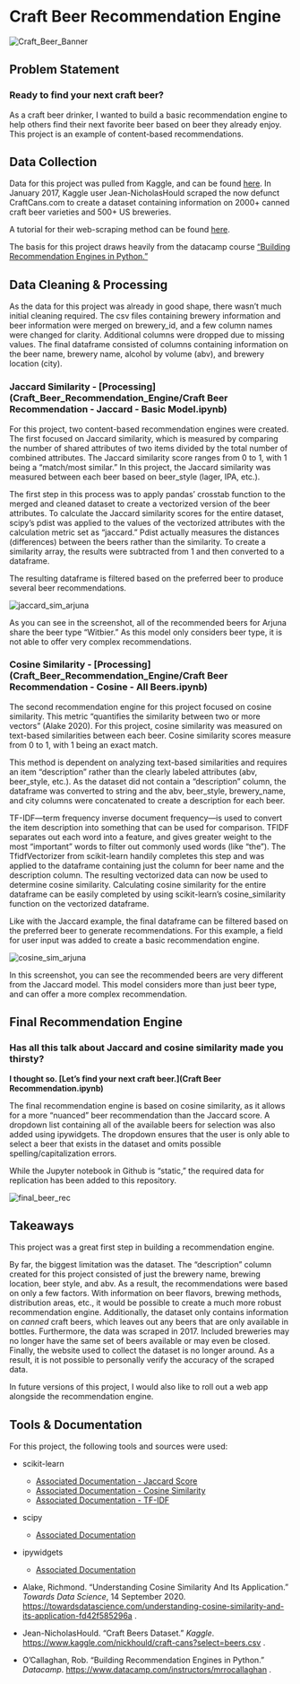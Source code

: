 # Craft Beer Recommendation Engine
![Craft_Beer_Banner](Craft_Beer_Banner.png)

## **Problem Statement**
### Ready to find your next craft beer? 

As a craft beer drinker, I wanted to build a basic recommendation engine to help others find their next favorite beer based on beer they already enjoy. This project is an example of content-based recommendations. 

## **Data Collection**
Data for this project was pulled from Kaggle, and can be found [here](https://www.kaggle.com/nickhould/craft-cans?select=beers.csv). In January 2017, Kaggle user Jean-NicholasHould scraped the now defunct CraftCans.com to create a dataset containing information on 2000+ canned craft beer varieties and 500+ US breweries. 

A tutorial for their web-scraping method can be found [here](http://www.jeannicholashould.com/python-web-scraping-tutorial-for-craft-beers.html).

The basis for this project draws heavily from the datacamp course [“Building Recommendation Engines in Python.”](https://www.datacamp.com/instructors/mrrocallaghan)

## **Data Cleaning & Processing**
As the data for this project was already in good shape, there wasn’t much initial cleaning required. The csv files containing brewery information and beer information were merged on brewery_id, and a few column names were changed for clarity. Additional columns were dropped due to missing values. The final dataframe consisted of columns containing information on the beer name, brewery name, alcohol by volume (abv), and brewery location (city).

### Jaccard Similarity - [Processing](Craft_Beer_Recommendation_Engine/Craft Beer Recommendation - Jaccard - Basic Model.ipynb)
For this project, two content-based recommendation engines were created. The first focused on Jaccard similarity, which is measured by comparing the number of shared attributes of two items divided by the total number of combined attributes. The Jaccard similarity score ranges from 0 to 1, with 1 being a “match/most similar.”  In this project, the Jaccard similarity was measured between each beer based on beer_style (lager, IPA, etc.). 

The first step in this process was to apply pandas’ crosstab function to the merged and cleaned dataset to create a vectorized version of the beer attributes. To calculate the Jaccard similarity scores for the entire dataset, scipy’s pdist was applied to the values of the vectorized attributes with the calculation metric set as “jaccard.” Pdist actually measures the distances (differences) between the beers rather than the similarity. To create a similarity array, the results were subtracted from 1 and then converted to a dataframe. 

The resulting dataframe is filtered based on the preferred beer to produce several beer recommendations.

![jaccard_sim_arjuna](jaccard_sim_arjuna.png)

As you can see in the screenshot, all of the recommended beers for Arjuna share the beer type “Witbier.” As this model only considers beer type, it is not able to offer very complex recommendations. 


### Cosine Similarity - [Processing](Craft_Beer_Recommendation_Engine/Craft Beer Recommendation - Cosine - All Beers.ipynb)
The second recommendation engine for this project focused on cosine similarity. This metric “quantifies the similarity between two or more vectors” (Alake 2020). For this project, cosine similarity was measured on text-based similarities between each beer. Cosine similarity scores measure from 0 to 1, with 1 being an exact match. 

This method is dependent on analyzing text-based similarities and requires an item “description” rather than the clearly labeled attributes (abv, beer_style, etc.). As the dataset did not contain a “description” column, the dataframe was converted to string and the abv, beer_style, brewery_name, and city columns were concatenated to create a description for each beer.

TF-IDF—term frequency inverse document frequency—is used to convert the item description into something that can be used for comparison. TFIDF separates out each word into a feature, and gives greater weight to the most “important” words to filter out commonly used words (like “the”). The TfidfVectorizer from scikit-learn handily completes this step and was applied to the dataframe containing just the column for beer name and the description column. The resulting vectorized data can now be used to determine cosine similarity.  Calculating cosine similarity for the entire dataframe can be easily completed by using scikit-learn’s cosine_similarity function on the vectorized dataframe. 

Like with the Jaccard example, the final dataframe can be filtered based on the preferred beer to generate recommendations. For this example, a field for user input was added to create a basic recommendation engine.

![cosine_sim_arjuna](cosine_sim_arjuna.png)

In this screenshot, you can see the recommended beers are very different from the Jaccard model. This model considers more than just beer type, and can offer a more complex recommendation.


## **Final Recommendation Engine**

### Has all this talk about Jaccard and cosine similarity made you thirsty?
**I thought so. [Let’s find your next craft beer.](Craft Beer Recommendation.ipynb)**

The final recommendation engine is based on cosine similarity, as it allows for a more “nuanced” beer recommendation than the Jaccard score. A dropdown list containing all of the available beers for selection was also added using ipywidgets. The dropdown ensures that the user is only able to select a beer that exists in the dataset and omits possible spelling/capitalization errors.

While the Jupyter notebook in Github is “static,” the required data for replication has been added to this repository. 

![final_beer_rec](final_beer_rec.png)

## **Takeaways**
This project was a great first step in building a recommendation engine. 

By far, the biggest limitation was the dataset. The “description” column created for this project consisted of just the brewery name, brewing location, beer style, and abv. As a result, the recommendations were based on only a few factors. With information on beer flavors, brewing methods, distribution areas, etc., it would be possible to create a much more robust recommendation engine. Additionally, the dataset only contains information on _canned_ craft beers, which leaves out any beers that are only available in bottles. Furthermore, the data was scraped in 2017. Included breweries may no longer have the same set of beers available or may even be closed. Finally, the website used to collect the dataset is no longer around. As a result, it is not possible to personally verify the accuracy of the scraped data.

In future versions of this project, I would also like to roll out a web app alongside the recommendation engine. 

## **Tools & Documentation**
 For this project, the following tools and sources were used:
 - scikit-learn
   - [Associated Documentation - Jaccard Score](https://scikit-learn.org/stable/modules/generated/sklearn.metrics.jaccard_score.html)
   - [Associated Documentation - Cosine Similarity](https://scikit-learn.org/stable/modules/generated/sklearn.metrics.pairwise.cosine_similarity.html)
   - [Associated Documentation - TF-IDF](https://scikit-learn.org/stable/modules/generated/sklearn.feature_extraction.text.TfidfVectorizer.html)
 - scipy
   - [Associated Documentation](https://docs.scipy.org/doc/scipy/reference/spatial.html)
 - ipywidgets
   - [Associated Documentation](https://ipywidgets.readthedocs.io/en/stable/user_guide.html)
 - Alake, Richmond. “Understanding Cosine Similarity And Its Application.” _Towards Data Science_, 14 September 2020. https://towardsdatascience.com/understanding-cosine-similarity-and-its-application-fd42f585296a .
 
 - Jean-NicholasHould. “Craft Beers Dataset.” _Kaggle_. https://www.kaggle.com/nickhould/craft-cans?select=beers.csv .
 
 - O’Callaghan, Rob. “Building Recommendation Engines in Python.” _Datacamp_. https://www.datacamp.com/instructors/mrrocallaghan .
